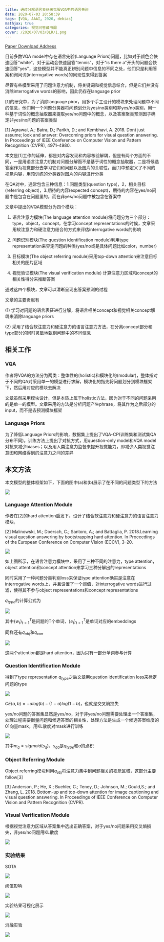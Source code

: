 ```yaml
---
title: 通过分解语言表征来克服VQA中的语言先验
date: 2020-07-03 20:58:39
tags: [VQA, AAAI, 2020, debias]
mathjax: true
categories: 视觉问答藏书阁
cover: /2020/07/03/DLR/1.png
---
```

[Paper Download Address](https://jingchenchen.github.io/files/papers/2020/AAAI_Decom_VQA.pdf)

目前多数VQA model中存在语言先验(Language Priors)问题，比如对于颜色会快速回答"white"，对于运动会快速回答"tennis"，对于"is there a"开头的问题会快速回答"yes"，这些模型并不能真正辨别问题中信息的不同之处，他们只是利用答案和询问词(interrogative words)的同现性来得到答案

尽管有些模型采用了问题注意力机制，将关键词和视觉信息结合，但是它们并没有消除interrogative words的影响，因此仍存在language prior

[1]的研究中，为了消除language piror，用多个手工设计的模块来处理问题中不同的信息，他们用一个问题分类器将问题划分为yes/no类别和非yes/no类别，用一种基于词性的概念抽取器来提取yes/no问题中的概念，以及答案聚类预测因子确定非yes/no问题的答案类型

[1] Agrawal, A.; Batra, D.; Parikh, D.; and Kembhavi, A. 2018. Dont just assume; look and answer: Overcoming priors for visual question answering. In Proceedings of IEEE Conference on Computer Vision and Pattern Recognition (CVPR), 4971–4980.

本文是[1]工作的延伸，都是对内容发现和内容核验解耦，但是有两个方面的不同，一是用语言注意力机制对问题分解而不是基于词性的概念抽取器，二是将候选答案作为视觉部分去学习它们和问题以及图片的关联性，而[1]中预定义了不同的视觉内容，用预训练的分类器对图片的内容进行分类

在QA对中，通常包含三种信息：1.问题类型(question type)，2，相关目标(referring object)，3.期待的内容(expected concept)，期待的内容在yes/no问题中是包含在问题里的，而在非yes/no问题中被包含在答案中

文章中提出的VQA模型分为四个模块：

1. 语言注意力模块(The language attention module)将问题分为三个部分：type，object，concept，在学习concept representations的时候，文章采用软注意力和硬注意力结合的方式来评估interrogative words的影响

2. 问题识别模块(The question identification module)利用type representation来界定问题的种类(yes/no或是具体问题比如color，number)
   
3. 目标模块(The object referring module)采用top-down attention来注意目标相关的图片区域

4. 视觉验证模块(The visual verification module) 计算注意力区域和concept的相关性得分来推断答案

通过这四个模块，文章可以清晰呈现出答案预测的过程

文章的主要贡献有

(1) 学习对问题的语言表征进行分解，将语言相关concept和视觉相关concept解耦来消除language priors

(2) 采用了结合软注意力和硬注意力的语言注意力方法，在分离concept部分和type部分的同时灵敏地甄别问题中的不同信息

## 相关工作

### VQA

作者将VQA的方法分为两类：整体性的(holistic)和模块化的(modular)，整体指对于不同的QA对采用单一的模型进行求解，模块化的指先将问题划分到模块框架下，然后用对应的模块去解决

文章虽然采用模块设计，但是本质上属于holistic方法，因为对于不同的问题采用的是单一的模型。文章采用的方法是分析问题产生phrase，将其作为之后部分的input，而不是去预测模块框架

### Language Priors

为了降低Language Priors的影响，数据集上提出了VQA-CP(训练集和测试集QA分布不同)，训练方法上提出了对抗方式，用question-only model和VQA model对抗来减少biases；以及用人类注意力监督来提升视觉能力，即减少人类视觉注意图和网络得到的注意力之间的差异

## 本文方法

本文模型的整体框架如下，下面的图中(a)和(b)展示了在不同的问题类型下的方法

![](1.png)

### Language Attention Module

作者在[2]的hard attention启发下，设计了结合软注意力和硬注意力的语言注意力模块，

[2] Malinowski, M.; Doersch, C.; Santoro, A.; and Battaglia, P. 2018.Learning visual question answering by bootstrapping hard attention.
In Proceedings of the European Conference on Computer Vision (ECCV), 3–20.

![](2.png)

如上图所示，在语言注意力模块中，采用了三种不同的注意力，type attention，object attention和concept attention来学习三种分解出的representations

同时采用了一种问题分类判别loss来保证type attention确实是注意在interrogative words上，并且设置了一个阈值，对interrogative words进行过滤，使得其不参与object
representations和concept representations

$q_{type}$的计算公式为

![](3.png)

其中$\{w_t\}_{t=1}^T$是问题的T个单词，$\{e_t\}_{t=1}^T$是单词对应的embeddings

同样还有$q_{obj}$和$q_{con}$

![](4.png)

这两个attention都是hard attention，因为只有一部分单词参与计算

### Question Identification Module

得到了type representation $q_{type}$之后文章用question identification loss来标定问题的type

![](5.png)

$CE(a,b)=-alog(b)-(1-a)log(1-b)$，也就是交叉熵损失

yes/no问题的答案集显然是yes/no，对于非yes/no问题需要处理出一个答案集，处理过程需要衡量问题和候选答案的相关性，处理方法是生成一个候选答案维度的01向量mask，用KL散度对mask进行训练

![](6.png)

其中$m_q=sigmoid(s_q)$，$s_{qa}$是$q_{type}$和$a$的点积

### Object Referring Module

Object referring模块利用$q_{obj}$将注意力集中到问题相关的视觉区域，这部分主要follow[3]

[3] Anderson, P.; He, X.; Buehler, C.; Teney, D.; Johnson, M.; Gould,S.; and Zhang, L. 2018. Bottom-up and top-down attention for
image captioning and visual question answering. In Proceedings of IEEE Conference on Computer Vision and Pattern Recognition (CVPR).

### Visual Verification Module

根据视觉注意力区域从答案集中选出正确答案，对于yes/no问题采用交叉熵损失，非yes/no问题用KL散度

![](7.png)

### 实验结果

SOTA

![](8.png)

阈值影响

![](9.png)

实验结果可视化展示

![](10.png)

消融实验

![](11.png)



